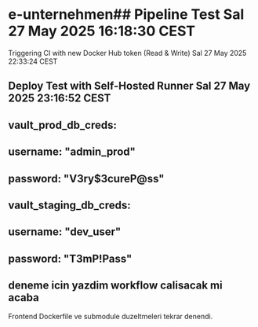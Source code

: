 # e-unternehmen## Pipeline Test Sal 27 May 2025 16:18:30 CEST
 
Triggering CI with new Docker Hub token (Read & Write) Sal 27 May 2025 22:33:24 CEST
## Deploy Test with Self-Hosted Runner Sal 27 May 2025 23:16:52 CEST
<!-- ## # secrets.yml - ANSIBLE VAULT ŞİFRELİ DOSYA ÖRNEĞİ
vault_grafana_password: "XyZ!123#qWeR"        # Grafana admin şifresi (en az 12 karakte olmalir)
vault_db_password: "P@ssw0rd$2025"            # Veritabanı şifresi
vault_api_key: "ak_9b8c7d6e5f4g3h2i1j0"       # Harici API anahtarı
vault_k8s_secret: "base64_encoded_data=="      # Kubernetes gizli verileri
vault_ssl_cert: |
  -----BEGIN CERTIFICATE-----
  MIIE... (şifreli sertifika verisi)
  -----END CERTIFICATE----- -->
## vault_prod_db_creds:
##  username: "admin_prod"
## password: "V3ry$3cureP@ss"
## vault_staging_db_creds:
## username: "dev_user"
##  password: "T3mP!Pass"
## deneme icin yazdim workflow calisacak mi acaba
Frontend Dockerfile ve submodule duzeltmeleri tekrar denendi.
